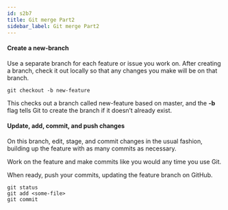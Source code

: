 ```yaml
---
id: s2b7
title: Git merge Part2
sidebar_label: Git merge Part2
---
```




#### Create a new-branch

Use a separate branch for each feature or issue you work on.
 After creating a branch, check it out locally so that any changes you make will be on that branch.

`git checkout -b new-feature`

This checks out a branch called new-feature based on master, and the **-b** flag tells Git to create the branch if it doesn’t already exist.



#### Update, add, commit, and push changes

On this branch, edit, stage, and commit changes in the usual fashion, building up the feature with as many commits as necessary.

Work on the feature and make commits like you would any time you use Git.

When ready, push your commits, updating the feature branch on GitHub.

```
git status
git add <some-file>
git commit
```
